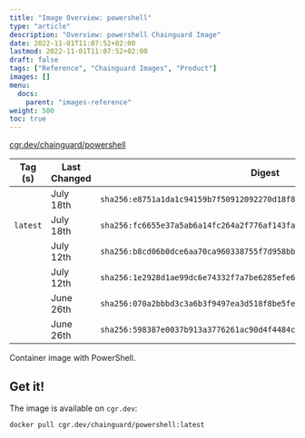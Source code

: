 ```yaml
---
title: "Image Overview: powershell"
type: "article"
description: "Overview: powershell Chainguard Image"
date: 2022-11-01T11:07:52+02:00
lastmod: 2022-11-01T11:07:52+02:00
draft: false
tags: ["Reference", "Chainguard Images", "Product"]
images: []
menu:
  docs:
    parent: "images-reference"
weight: 500
toc: true
---
```


[cgr.dev/chainguard/powershell](https://github.com/chainguard-images/images/tree/main/images/powershell)

| Tag (s)   | Last Changed | Digest                                                                    |
|-----------|--------------|---------------------------------------------------------------------------|
|           | July 18th    | `sha256:e8751a1da1c94159b7f50912092270d18f8292c9be38e0d38a75caccae6341bf` |
|  `latest` | July 18th    | `sha256:fc6655e37a5ab6a14fc264a2f776af143fa5068e47da0915b716b8d89ad39228` |
|           | July 12th    | `sha256:b8cd06b0dce6aa70ca960338755f7d958bbb1e769af9ff7c6a7f81ff3ccec18c` |
|           | July 12th    | `sha256:1e2928d1ae99dc6e74332f7a7be6285efe6fef1049c6c2d314272a971fd7bc9f` |
|           | June 26th    | `sha256:070a2bbbd3c3a6b3f9497ea3d518f8be5fe72f577c3df7b11755e3e5a7b3ccc5` |
|           | June 26th    | `sha256:598387e0037b913a3776261ac90d4f4484c03c696cccd16566dfebe9d8291fd1` |



Container image with PowerShell.

## Get it!

The image is available on `cgr.dev`:

    docker pull cgr.dev/chainguard/powershell:latest

